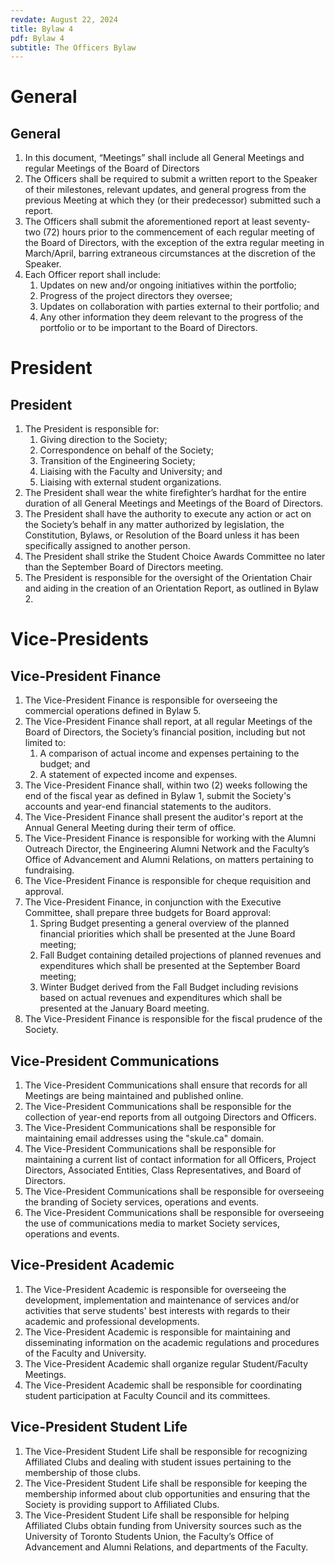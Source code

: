 ```yaml
---
revdate: August 22, 2024
title: Bylaw 4
pdf: Bylaw 4
subtitle: The Officers Bylaw
---
```


# General

## General
1. In this document, “Meetings” shall include all General Meetings and regular Meetings of the Board of Directors
1. The Officers shall be required to submit a written report to the Speaker of their milestones, relevant updates, and general progress from the previous Meeting at which they (or their predecessor) submitted such a report.
1. The Officers shall submit the aforementioned report at least seventy-two (72) hours prior to the commencement of each regular meeting of the Board of Directors, with the exception of the extra regular meeting in March/April, barring extraneous circumstances at the discretion of the Speaker.
1. Each Officer report shall include:
   1. Updates on new and/or ongoing initiatives within the portfolio;
   1. Progress of the project directors they oversee;
   1. Updates on collaboration with parties external to their portfolio; and
   1. Any other information they deem relevant to the progress of the portfolio or to be important to the Board of Directors.

# President

## President
1. The President is responsible for:
   1. Giving direction to the Society;
   1. Correspondence on behalf of the Society;
   1. Transition of the Engineering Society;
   1. Liaising with the Faculty and University; and
   1. Liaising with external student organizations.
1. The President shall wear the white firefighter’s hardhat for the entire duration of all General Meetings and Meetings of the Board of Directors.
1. The President shall have the authority to execute any action or act on the Society’s behalf in any matter authorized by legislation, the Constitution, Bylaws, or Resolution of the Board unless it has been specifically assigned to another person.
1. The President shall strike the Student Choice Awards Committee no later than the September Board of Directors meeting.
1. The President is responsible for the oversight of the Orientation Chair and aiding in the creation of an Orientation Report, as outlined in Bylaw 2.

# Vice-Presidents

## Vice-President Finance
1. The Vice-President Finance is responsible for overseeing the commercial operations defined in Bylaw 5.
1. The Vice-President Finance shall report, at all regular Meetings of the Board of Directors, the Society’s financial position, including but not limited to:
   1. A comparison of actual income and expenses pertaining to the budget; and
   1. A statement of expected income and expenses.
1. The Vice-President Finance shall, within two (2) weeks following the end of the fiscal year as defined in Bylaw 1, submit the Society's accounts and year-end financial statements to the auditors.
1. The Vice-President Finance shall present the auditor's report at the Annual General Meeting during their term of office.
1. The Vice-President Finance is responsible for working with the Alumni Outreach Director, the Engineering Alumni Network and the Faculty’s Office of Advancement and Alumni Relations, on matters pertaining to fundraising.
1. The Vice-President Finance is responsible for cheque requisition and approval.
1. The Vice-President Finance, in conjunction with the Executive Committee, shall  prepare three budgets for Board approval:
   1. Spring Budget presenting a general overview of the planned financial priorities which shall be presented at the June Board meeting;
   1. Fall Budget containing detailed projections of planned revenues and expenditures which shall be presented at the September Board meeting;
   1. Winter Budget derived from the Fall Budget including revisions based on actual revenues and expenditures which shall be presented at the January Board meeting.
1. The Vice-President Finance is responsible for the fiscal prudence of the Society.

## Vice-President Communications
1. The Vice-President Communications shall ensure that records for all Meetings are being maintained and published online.
1. The Vice-President Communications shall be responsible for the collection of year-end reports from all outgoing Directors and Officers.
1. The Vice-President Communications shall be responsible for maintaining email addresses using the "skule.ca" domain.
1. The Vice-President Communications shall be responsible for maintaining a current list of contact information for all Officers, Project Directors, Associated Entities, Class Representatives, and Board of Directors.
1. The Vice-President Communications shall be responsible for overseeing the branding of Society services, operations and events.
1. The Vice-President Communications shall be responsible for overseeing the use of communications media to market Society services, operations and events.

## Vice-President Academic
1. The Vice-President Academic is responsible for overseeing the development, implementation and maintenance of services and/or activities that serve students' best interests with regards to their academic and professional developments.
1. The Vice-President Academic is responsible for maintaining and disseminating information on the academic regulations and procedures of the Faculty and University.
1. The Vice-President Academic shall organize regular Student/Faculty Meetings.
1. The Vice-President Academic shall be responsible for coordinating student participation at Faculty Council and its committees.

## Vice-President Student Life
1. The Vice-President Student Life shall be responsible for recognizing Affiliated Clubs and dealing with student issues pertaining to the membership of those clubs.
1. The Vice-President Student Life shall be responsible for keeping the membership informed about club opportunities and ensuring that the Society is providing support to Affiliated Clubs.
1. The Vice-President Student Life shall be responsible for helping Affiliated Clubs obtain funding from University sources such as the University of Toronto Students Union, the Faculty’s Office of Advancement and Alumni Relations, and departments of the Faculty.